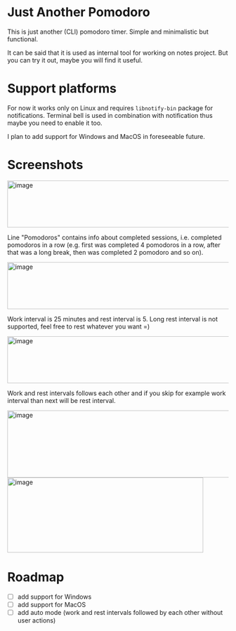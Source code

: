 # Just Another Pomodoro

This is just another (CLI) pomodoro timer. Simple and minimalistic but functional.

It can be said that it is used as internal tool for working on notes project. But you can try it out, maybe you will find it useful.

# Support platforms

For now it works only on Linux and requires `libnotify-bin` package for notifications. Terminal bell is used in combination with notification thus maybe you need to enable it too.

I plan to add support for Windows and MacOS in foreseeable future.

# Screenshots

<img width="577" height="107" alt="image" src="https://github.com/user-attachments/assets/ae5a51d0-cf98-45ba-bc89-948efd3101a5" />

Line "Pomodoros" contains info about completed sessions, i.e. completed pomodoros in a row (e.g. first was completed 4 pomodoros in a row, after that was a long break, then was completed 2 pomodoro and so on).

<img width="577" height="107" alt="image" src="https://github.com/user-attachments/assets/ae21fc44-e596-42a4-9f92-f30936818175" />

Work interval is 25 minutes and rest interval is 5. Long rest interval is not supported, feel free to rest whatever you want =)

<img width="577" height="107" alt="image" src="https://github.com/user-attachments/assets/0b2902ed-031d-4dd0-ac20-4970720a4583" />

Work and rest intervals follows each other and if you skip for example work interval than next will be rest interval.

<img width="516" height="153" alt="image" src="https://github.com/user-attachments/assets/24ac83a4-692c-4fa2-a3b1-6311564c448d" />

<img width="446" height="171" alt="image" src="https://github.com/user-attachments/assets/585361ad-24ae-4cf4-9eb4-e5689bc0f654" />

# Roadmap

- [ ] add support for Windows
- [ ] add support for MacOS
- [ ] add auto mode (work and rest intervals followed by each other without user actions)
